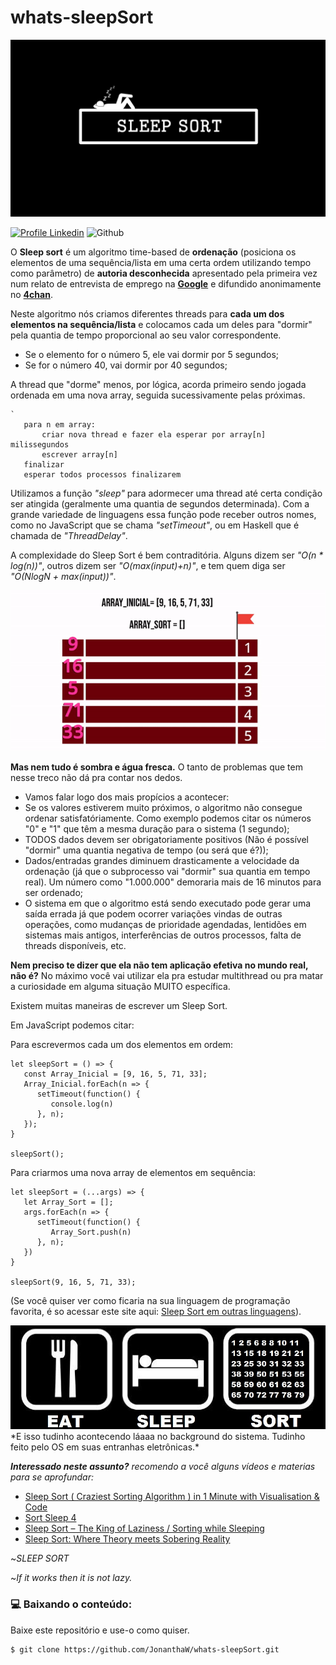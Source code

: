 # whats-sleepSort

![Sleep sort](https://github.com/JonanthaW/Exatas/blob/main/SleepSort/images/sleepSort.png "Sleep sort header")

[![Profile Linkedin](https://img.shields.io/badge/Profile-Linkedin-blue)](https://pt.linkedin.com/pulse/voc%C3%AA-j%C3%A1-ouviu-falar-em-sleep-sort-jonantha-willian) ![Github](https://img.shields.io/badge/Status-Complete-green)

O **Sleep sort** é um algoritmo time-based de **ordenação** (posiciona os elementos de uma sequência/lista em uma certa ordem utilizando tempo como parâmetro) de **autoria desconhecida** apresentado pela primeira vez num relato de entrevista de emprego na [**Google**](gafter.blogspot.com/2006/11/linear-time-sort-puzzler.html?m=1) e difundido anonimamente no [**4chan**](https://web.archive.org/web/20151231221001/http://bl0ckeduser.github.io/sleepsort/sleep_sort_trimmed.html).

Neste algoritmo nós criamos diferentes threads para **cada um dos elementos na sequência/lista** e colocamos cada um deles para "dormir" pela quantia de tempo proporcional ao seu valor correspondente.

* Se o elemento for o número 5, ele vai dormir por 5 segundos;
* Se for o número 40, vai dormir por 40 segundos;

A thread que "dorme" menos, por lógica, acorda primeiro sendo jogada ordenada em uma nova array, seguida sucessivamente pelas próximas.

``` Pseudocódigo:
`
   para n em array:
       criar nova thread e fazer ela esperar por array[n] milissegundos
       escrever array[n]
   finalizar  
   esperar todos processos finalizarem
```

Utilizamos a função *"sleep"* para adormecer uma thread até certa condição ser atingida (geralmente uma quantia de segundos determinada). Com a grande variedade de linguagens essa função pode receber outros nomes, como no JavaScript que se chama *"setTimeout"*, ou em Haskell que é chamada de *"ThreadDelay"*.

A complexidade do Sleep Sort é bem contraditória. Alguns dizem ser  *"O(n * log(n))"*, outros dizem ser *"O(max(input)+n)"*, e tem quem diga ser *"O(NlogN + max(input))"*.

<div align="center">
   <img src="https://github.com/JonanthaW/Exatas/blob/main/SleepSort/images/example.gif"/>
</div>

**Mas nem tudo é sombra e água fresca.** O tanto de problemas que tem nesse treco não dá pra contar nos dedos.

* Vamos falar logo dos mais propícios a acontecer:
* Se os valores estiverem muito próximos, o algoritmo não consegue ordenar satisfatóriamente. Como exemplo podemos citar os números "0" e "1" que têm a mesma duração para o sistema (1 segundo);
* TODOS dados devem ser obrigatoriamente positivos (Não é possível "dormir" uma quantia negativa de tempo (ou será que é?));
* Dados/entradas grandes diminuem drasticamente a velocidade da ordenação (já que o subprocesso vai "dormir" sua quantia em tempo real). Um número como "1.000.000" demoraria mais de 16 minutos para ser ordenado;
* O sistema em que o algoritmo está sendo executado pode gerar uma saída errada já que podem ocorrer variações vindas de outras operações, como mudanças de prioridade agendadas, lentidões em sistemas mais antigos, interferências de outros processos, falta de threads disponíveis, etc.

**Nem preciso te dizer que ela não tem aplicação efetiva no mundo real, não é?** No máximo você vai utilizar ela pra estudar multithread ou pra matar a curiosidade em alguma situação MUITO específica.

Existem muitas maneiras de escrever um Sleep Sort.

Em JavaScript podemos citar:

Para escrevermos cada um dos elementos em ordem:
``` 
let sleepSort = () => {
   const Array_Inicial = [9, 16, 5, 71, 33];   
   Array_Inicial.forEach(n => {
      setTimeout(function() {
         console.log(n)
      }, n);
   });
}

sleepSort();
```

Para criarmos uma nova array de elementos em sequência:

``` 
let sleepSort = (...args) => {
   let Array_Sort = [];
   args.forEach(n => {
      setTimeout(function() {
         Array_Sort.push(n)
      }, n);
   })
}

sleepSort(9, 16, 5, 71, 33);
```
(Se você quiser ver como ficaria na sua linguagem de programação favorita, é so acessar este site aqui: [Sleep Sort em outras linguagens](https://rosettacode.org/wiki/Sorting_algorithms/Sleep_sort)).

<div align="center">
   <img src="https://github.com/JonanthaW/Exatas/blob/main/SleepSort/images/cont.jpeg"/ width="600px">
</div>
*E isso tudinho acontecendo láaaa no background do sistema. Tudinho feito pelo OS em suas entranhas eletrônicas.*

***Interessado neste assunto?** recomendo a você alguns vídeos e materias para se aprofundar:*
* [Sleep Sort ( Craziest Sorting Algorithm ) in 1 Minute with Visualisation & Code](https://www.youtube.com/watch?v=Cp9mdJmVtvo)
* [Sort Sleep 4](https://www.youtube.com/watch?v=pWlc6COonc8)
* [Sleep Sort – The King of Laziness / Sorting while Sleeping](https://www.geeksforgeeks.org/sleep-sort-king-laziness-sorting-sleeping/)
* [Sleep Sort: Where Theory meets Sobering Reality ](https://dev.to/sishaarrao/sleep-sort-where-theory-meets-sobering-reality-b3m)





~*SLEEP SORT*

~*If it works then it is not lazy.*


### :computer: Baixando o conteúdo:

<p>Baixe este repositório e use-o como quiser. </p>

```bash
$ git clone https://github.com/JonanthaW/whats-sleepSort.git
```
